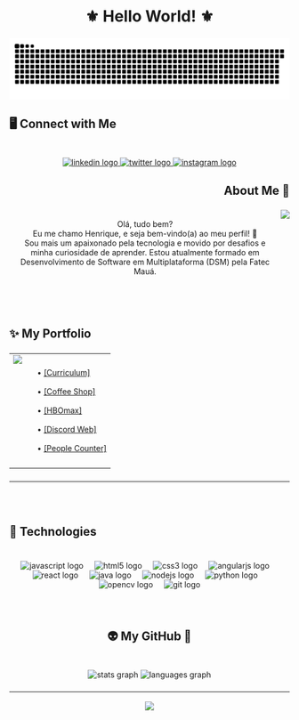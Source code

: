 <h1 align="center">⚜️ Hello World! ⚜️</h1>

###

<img src="https://raw.githubusercontent.com/Oaltz/Oaltz/output/snake.svg" align="center" alt="Snake animation" />

###

<h2 align="left">🖥️ Connect with Me</h2>

###

<br clear="both">

<div align="center">
  <a href="https://www.linkedin.com/in/henrique-bernardo-363b83236/" target="_blank">
    <img src="https://img.shields.io/static/v1?message=LinkedIn&logo=linkedin&label=&color=0077B5&logoColor=white&labelColor=&style=for-the-badge" height="40" alt="linkedin logo"  />
  </a>
  <a href="https://twitter.com/Altzinhokkk" target="_blank">
    <img src="https://img.shields.io/static/v1?message=Twitter&logo=twitter&label=&color=1DA1F2&logoColor=white&labelColor=&style=for-the-badge" height="40" alt="twitter logo"  />
  </a>
  <a href="https://www.instagram.com/rick.bernardo/" target="_blank">
    <img src="https://img.shields.io/static/v1?message=Instagram&logo=instagram&label=&color=E4405F&logoColor=white&labelColor=&style=for-the-badge" height="40" alt="instagram logo"  />
  </a>
</div>

###

<h2 align="right">About Me 🫠</h2>

###

<img align="right" height="180" src="https://www.icegif.com/wp-content/uploads/2023/05/icegif-567.gif"  />

###

<p align="center"><br>Olá, tudo bem?<br>Eu me chamo Henrique, e seja bem-vindo(a) ao meu perfil! 🥳<br>Sou mais um apaixonado pela tecnologia e movido por desafios e <br> minha curiosidade de aprender. Estou atualmente formado em <br>Desenvolvimento de Software em Multiplataforma (DSM) pela Fatec Mauá.</p>

###

<br clear="both">



<h2 align="left">✨ My Portfolio</h2>

###

<table style="border: none;">
  <tr style="border: none;">
    <td style="border: none;"><img align="left" height="200" src="https://codyhouse.co/assets/img/gems/gifs/squeezebox-portfolio-template-animation.gif" /></td>
    <td style="padding-left: 20px; border: none;">
      <p align=""> • <a href="https://reliable-mandazi-d7052d.netlify.app/"> [Curriculum] </a><br><br>
      • <a href="https://chic-longma-d83d51.netlify.app/"> [Coffee Shop] </a><br><br>
      • <a href="https://lambent-manatee-fae928.netlify.app/"> [HBOmax] </a><br><br>
      • <a href="https://sprightly-pavlova-716e7e.netlify.app/"> [Discord Web] </a><br><br>
      • <a href="https://github.com/Oaltz/repo-peopleCounter"> [People Counter] </a>
      </p>
    </td>
  </tr>
</table>

###

<hr>

<br>

<br clear="both">

<h2 align="left">🤖 Technologies</h2>

###

<br clear="both">

<div align="center">
  <img src="https://cdn.jsdelivr.net/gh/devicons/devicon/icons/javascript/javascript-original.svg" height="40" alt="javascript logo"  />
  <img width="12" />
  <img src="https://cdn.jsdelivr.net/gh/devicons/devicon/icons/html5/html5-original.svg" height="40" alt="html5 logo"  />
  <img width="12" />
  <img src="https://cdn.jsdelivr.net/gh/devicons/devicon/icons/css3/css3-original.svg" height="40" alt="css3 logo"  />
  <img width="12" />
  <img src="https://cdn.jsdelivr.net/gh/devicons/devicon/icons/angularjs/angularjs-original.svg" height="40" alt="angularjs logo"  />
  <img width="12" />
  <img src="https://cdn.jsdelivr.net/gh/devicons/devicon/icons/react/react-original.svg" height="40" alt="react logo"  />
  <img width="12" />
  <img src="https://cdn.jsdelivr.net/gh/devicons/devicon/icons/java/java-original.svg" height="40" alt="java logo"  />
  <img width="12" />
  <img src="https://cdn.jsdelivr.net/gh/devicons/devicon/icons/nodejs/nodejs-original.svg" height="40" alt="nodejs logo"  />
  <img width="12" />
  <img src="https://cdn.jsdelivr.net/gh/devicons/devicon/icons/python/python-original.svg" height="40" alt="python logo"  />
  <img width="12" />
  <img src="https://cdn.jsdelivr.net/gh/devicons/devicon/icons/opencv/opencv-original.svg" height="40" alt="opencv logo"  />
  <img width="12" />
  <img src="https://cdn.jsdelivr.net/gh/devicons/devicon/icons/git/git-original.svg" height="40" alt="git logo"  />
</div>

###

<br clear="both">

<h2 align="center">👽 My GitHub 👾</h2>

###

<br clear="both">

<div align="center">
  <img src="https://github-readme-stats.vercel.app/api?username=Oaltz&hide_title=false&hide_rank=false&show_icons=true&include_all_commits=false&count_private=true&disable_animations=false&theme=dark&locale=en&hide_border=true&order=1" height="150" alt="stats graph"  />
  <img src="https://github-readme-stats.vercel.app/api/top-langs?username=Oaltz&locale=en&hide_title=false&layout=compact&card_width=320&langs_count=5&theme=dark&hide_border=true&order=2" height="150" alt="languages graph"  />
</div>

###

<hr>

<div align="center">
  <img height="400" align="center" src="https://i.pinimg.com/originals/59/69/84/59698460a33a71e42ddf46e185e17737.gif"  />
</div>

###
